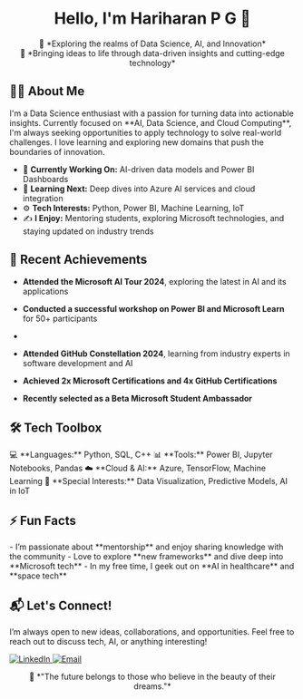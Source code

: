 <!-- Heading with centered text and wave emoji -->
<h1 align="center">Hello, I'm Hariharan P G 👋</h1>

<!-- Intro with unique styling -->
<p align="center">
  🚀 *Exploring the realms of Data Science, AI, and Innovation* <br>
  🎯 *Bringing ideas to life through data-driven insights and cutting-edge technology* 
</p>

<!-- About Me Section with icons -->
<h2 align="left">🧑‍💻 About Me</h2>
<p>
I'm a Data Science enthusiast with a passion for turning data into actionable insights. Currently focused on **AI, Data Science, and Cloud Computing**, I'm always seeking opportunities to apply technology to solve real-world challenges. I love learning and exploring new domains that push the boundaries of innovation.
</p>

- 🔭 **Currently Working On:** AI-driven data models and Power BI Dashboards  
- 🌱 **Learning Next:** Deep dives into Azure AI services and cloud integration  
- ⚙️ **Tech Interests:** Python, Power BI, Machine Learning, IoT  
- ✍️ **I Enjoy:** Mentoring students, exploring Microsoft technologies, and staying updated on industry trends  

<!-- Recent Activity -->
<h2 align="left">🎯 Recent Achievements</h2>

- **Attended the Microsoft AI Tour 2024**, exploring the latest in AI and its applications
  
- **Conducted a successful workshop on Power BI and Microsoft Learn** for 50+ participants
-   
- **Attended GitHub Constellation 2024**, learning from industry experts in software development and AI
   
- **Achieved 2x Microsoft Certifications and 4x GitHub Certifications**
    
- **Recently selected as a Beta Microsoft Student Ambassador**

<!-- Skills with creative emojis -->
<h2 align="left">🛠️ Tech Toolbox</h2>
<p>
  💻 **Languages:** Python, SQL, C++  
  📊 **Tools:** Power BI, Jupyter Notebooks, Pandas  
  ☁️ **Cloud & AI:** Azure, TensorFlow, Machine Learning  
  🧠 **Special Interests:** Data Visualization, Predictive Models, AI in IoT  
</p>

<!-- Fun section to stand out -->
<h2 align="left">⚡ Fun Facts</h2>
- I’m passionate about **mentorship** and enjoy sharing knowledge with the community  
- Love to explore **new frameworks** and dive deep into **Microsoft tech**  
- In my free time, I geek out on **AI in healthcare** and **space tech**

<!-- Call to action: How to connect -->
<h2 align="left">📬 Let's Connect!</h2>
<p>
I’m always open to new ideas, collaborations, and opportunities. Feel free to reach out to discuss tech, AI, or anything interesting!  
</p>

<p align="left">
  <a href="https://www.linkedin.com/in/hariharanpg" target="_blank">
    <img src="https://img.shields.io/badge/LinkedIn-%230077B5.svg?style=for-the-badge&logo=linkedin&logoColor=white" alt="LinkedIn" />
  </a>
  <a href="mailto:hariharanpg@example.com">
    <img src="https://img.shields.io/badge/Email-D14836?style=for-the-badge&logo=gmail&logoColor=white" alt="Email" />
  </a>
</p>

<!-- Footer: Inspirational Quote -->
<p align="center">
  🌟 *"The future belongs to those who believe in the beauty of their dreams."*  
</p>
